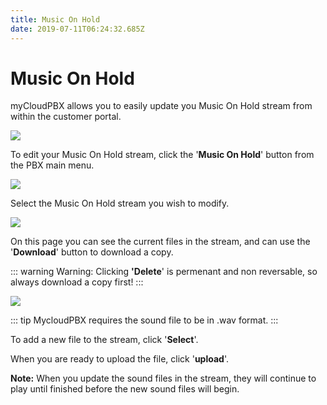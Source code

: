 ```yaml
---
title: Music On Hold
date: 2019-07-11T06:24:32.685Z
---
```

# Music On Hold

myCloudPBX allows you to easily update you Music On Hold stream from within the customer portal.

![](/images/moh.png)

To edit your Music On Hold stream, click the '**Music On Hold**' button from the PBX main menu.

![](/images/moh_1.png)

Select the Music On Hold stream you wish to modify.

![](/images/moh3.png)

On this page you can see the current files in the stream, and can use the '**Download**' button to download a copy.

::: warning
Warning: Clicking **'Delete**' is permenant and non reversable, so always download a copy first!
:::

![](/images/moh4.png)

::: tip
MycloudPBX requires the sound file to be in .wav format.
:::

To add a new file to the stream, click '**Select**'.

When you are ready to upload the file, click '**upload**'.

**Note:** When you update the sound files in the stream, they will continue to play until finished before the new sound files will begin.


